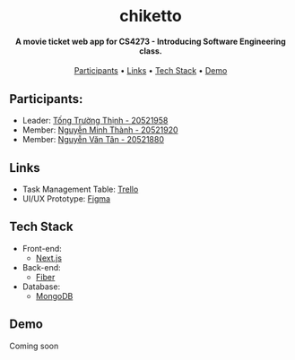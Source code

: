 <h1 align="center">
  <br>
  <a href="https://github.com/munehime/chiketto">
  </a>
  <br>
  chiketto
  <br>
</h1>

<h4 align="center">
    A movie ticket web app for CS4273 - Introducing Software Engineering class.
</h4>

<p align="center">
  <a href="#participants">Participants</a> •
  <a href="#links">Links</a> •
  <a href="#tech-stack">Tech Stack</a> •
  <a href="#demo">Demo</a>
</p>

## Participants:
* Leader: [Tống Trường Thịnh - 20521958](https://github.com/munehime)
* Member: [Nguyễn Minh Thành - 20521920](https://github.com/MinhTh2nh)
* Member: [Nguyễn Văn Tân - 20521880](https://github.com/nguyentaan)

## Links
* Task Management Table: [Trello](https://trello.com/b/dlrBLXMd)
* UI/UX Prototype: [Figma](https://www.figma.com/file/amwM0VkNISBso2QjLmImfM/chiketto?node-id=365%3A1748&t=znEYkqoKyttUEqSn-1)

## Tech Stack
* Front-end:
  - [Next.js](https://nextjs.org)
* Back-end:
  - [Fiber](https://github.com/gofiber/fiber)
* Database:
  - [MongoDB](https://www.mongodb.com)

## Demo
Coming soon

